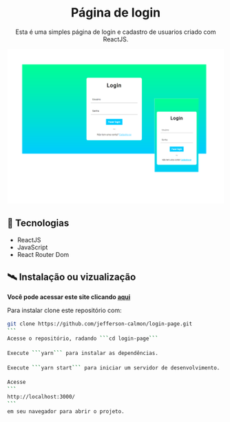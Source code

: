 <div align="center">

<h1>Página de login</h1>
<p>Esta é uma simples página de login e cadastro de usuarios criado com ReactJS.</p>
<img src="img-readme/screen.png"/>

</div>

## :rocket: Tecnologias

- ReactJS
- JavaScript
- React Router Dom

## :artificial_satellite: Instalação ou vizualização

**Você pode acessar este site clicando [aqui]()**

Para instalar clone este repositório com:
````bash
git clone https://github.com/jefferson-calmon/login-page.git
```
Acesse o repositório, radando ```cd login-page```

Execute ```yarn``` para instalar as dependências.

Execute ```yarn start``` para iniciar um servidor de desenvolvimento.

Acesse
```
http://localhost:3000/
```
em seu navegador para abrir o projeto.